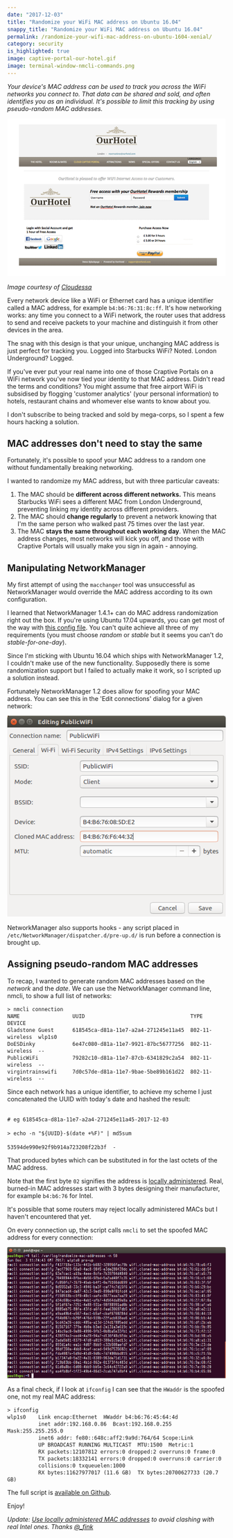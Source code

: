 ```yaml
---
date: "2017-12-03"
title: "Randomize your WiFi MAC address on Ubuntu 16.04"
snappy_title: "Randomize your WiFi MAC address on Ubuntu 16.04"
permalink: /randomize-your-wifi-mac-address-on-ubuntu-1604-xenial/
category: security
is_highlighted: true
image: captive-portal-our-hotel.gif
image: terminal-window-nmcli-commands.png
---
```


*Your device's MAC address can be used to track you across the WiFi networks you connect to. That data can be shared and sold, and often identifies you as an individual. It's possible to limit this tracking by using pseudo-random MAC addresses.*

<!--more-->

![A captive portal screen for a hotel allowing you to log in with social media for an hour of free WiFi](/img/captive-portal-our-hotel.gif)

*Image courtesy of [Cloudessa](http://cloudessa.com/products/cloudessa-aaa-and-captive-portal-cloud-service/)*

Every network device like a WiFi or Ethernet card has a unique identifier called a MAC address, for example `b4:b6:76:31:8c:ff`. It's how networking works: any time you connect to a WiFi network, the router uses that address to send and receive packets to your machine and distinguish it from other devices in the area.

The snag with this design is that your unique, unchanging MAC address is just perfect for tracking you. Logged into Starbucks WiFi? Noted. London Underground? Logged.

If you've ever put your real name into one of those Craptive Portals on a WiFi network you've now tied your identity to that MAC address. Didn't read the terms and conditions? You might assume that free airport WiFi is subsidised by flogging 'customer analytics' (your personal information) to hotels, restaurant chains and whomever else wants to know about you.

I don't subscribe to being tracked and sold by mega-corps, so I spent a few hours hacking a solution.


## MAC addresses don't need to stay the same

Fortunately, it's possible to spoof your MAC address to a random one without fundamentally breaking networking.

I wanted to randomize my MAC address, but with three particular caveats:

1.  The MAC should be **different across different networks.** This means Starbucks WiFi sees a different MAC from London Underground, preventing linking my identity across different providers.
2.  The MAC should **change regularly** to prevent a network knowing that I'm the same person who walked past 75 times over the last year.
3.  The MAC **stays the same throughout each working day**. When the MAC address changes, most networks will kick you off, and those with Craptive Portals will usually make you sign in again - annoying.


## Manipulating NetworkManager

My first attempt of using the `macchanger` tool was unsuccessful as NetworkManager would override the MAC address according to its own configuration.

I learned that NetworkManager 1.4.1+ can do MAC address randomization right out the box. If you're using Ubuntu 17.04 upwards, you can get most of the way with [this config file](https://gist.github.com/fawkesley/978d4e2e0cceb41d67d017a668106c53/). You can't quite achieve all three of my requirements (you must choose _random_ or _stable_ but it seems you can't do _stable-for-one-day_).

Since I'm sticking with Ubuntu 16.04 which ships with NetworkManager 1.2, I couldn't make use of the new functionality. Supposedly there is some randomization support but I failed to actually make it work, so I scripted up a solution instead.

Fortunately NetworkManager 1.2 does allow for spoofing your MAC address. You can see this in the 'Edit connections' dialog for a given network:


![Screenshot of NetworkManager's edit connection dialog, showing a text entry for a cloned mac address](/img/network-manager-cloned-mac-address.png)

NetworkManager also supports hooks - any script placed in `/etc/NetworkManager/dispatcher.d/pre-up.d/` is run before a connection is brought up.


## Assigning pseudo-random MAC addresses

To recap, I wanted to generate random MAC addresses based on the _network_ and the _date_. We can use the NetworkManager command line, nmcli, to show a full list of networks:


```
> nmcli connection
NAME                 UUID                                  TYPE             DEVICE
Gladstone Guest      618545ca-d81a-11e7-a2a4-271245e11a45  802-11-wireless  wlp1s0
DoESDinky            6e47c080-d81a-11e7-9921-87bc56777256  802-11-wireless  --
PublicWiFi           79282c10-d81a-11e7-87cb-6341829c2a54  802-11-wireless  --
virgintrainswifi     7d0c57de-d81a-11e7-9bae-5be89b161d22  802-11-wireless  --
```


Since each network has a unique identifier, to achieve my scheme I just concatenated the UUID with today's date and hashed the result:

```

# eg 618545ca-d81a-11e7-a2a4-271245e11a45-2017-12-03

> echo -n "${UUID}-$(date +%F)" | md5sum

53594de990e92f9b914a723208f22b3f  -

```

That produced bytes which can be substituted in for the last octets of the MAC address.

Note that the first byte `02` signifies the address is [locally administered](https://en.wikipedia.org/wiki/MAC_address#Universal_vs._local). Real, burned-in MAC addresses start with 3 bytes designing their manufacturer, for example `b4:b6:76` for Intel.

It's possible that some routers may reject locally administered MACs but I haven't encountered that yet.

On every connection up, the script calls `nmcli` to set the spoofed MAC address for every connection:

![A terminal window show a number of nmcli command line calls](/img/terminal-window-nmcli-commands.png)

As a final check, if I look at `ifconfig` I can see that the `HWaddr` is the spoofed one, not my real MAC address:

```
> ifconfig
wlp1s0    Link encap:Ethernet  HWaddr b4:b6:76:45:64:4d
          inet addr:192.168.0.86  Bcast:192.168.0.255  Mask:255.255.255.0
          inet6 addr: fe80::648c:aff2:9a9d:764/64 Scope:Link
          UP BROADCAST RUNNING MULTICAST  MTU:1500  Metric:1
          RX packets:12107812 errors:0 dropped:2 overruns:0 frame:0
          TX packets:18332141 errors:0 dropped:0 overruns:0 carrier:0
          collisions:0 txqueuelen:1000
          RX bytes:11627977017 (11.6 GB)  TX bytes:20700627733 (20.7 GB)
```

The full script is [available on Github](https://gist.github.com/fawkesley/46e0547ce5c5ea7eabeaef50dbacef3f).

<script src="https://gist.github.com/fawkesley/46e0547ce5c5ea7eabeaef50dbacef3f.js"></script>

Enjoy!

*Update: [Use locally administered MAC addresses](https://gist.github.com/fawkesley/46e0547ce5c5ea7eabeaef50dbacef3f/revisions#diff-824d510864d58c07df01102a8f53faef) to avoid clashing with real Intel ones. Thanks [@_fink](https://twitter.com/fink_/status/937305600005943296)*



[paul-twitter]: https://twitter.com/fawkesley



